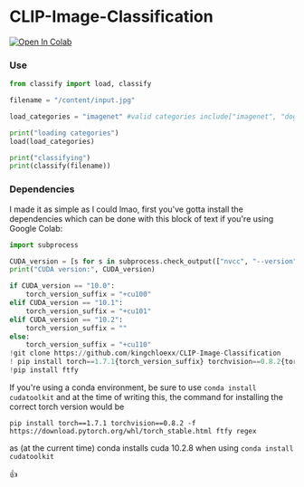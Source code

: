 # CLIP-Image-Classification

[![Open In Colab](https://colab.research.google.com/assets/colab-badge.svg)](https://colab.research.google.com/github/kingchloexx/CLIP-Image-Classification/blob/main/Multi_Domain_Pretrained_Classifier_with_CLIP.ipynb)

### Use

```python
from classify import load, classify

filename = "/content/input.jpg"

load_categories = "imagenet" #valid categories include["imagenet", "dog vs cat", "pokemon", "words in the communist manifesto"]

print("loading categories")
load(load_categories)

print("classifying")
print(classify(filename))
```



### Dependencies

I made it as simple as I could lmao, first you've gotta install the dependencies which can be done with this block of text if you're using Google Colab:

```python
import subprocess

CUDA_version = [s for s in subprocess.check_output(["nvcc", "--version"]).decode("UTF-8").split(", ") if s.startswith("release")][0].split(" ")[-1]
print("CUDA version:", CUDA_version)

if CUDA_version == "10.0":
    torch_version_suffix = "+cu100"
elif CUDA_version == "10.1":
    torch_version_suffix = "+cu101"
elif CUDA_version == "10.2":
    torch_version_suffix = ""
else:
    torch_version_suffix = "+cu110"
!git clone https://github.com/kingchloexx/CLIP-Image-Classification
! pip install torch==1.7.1{torch_version_suffix} torchvision==0.8.2{torch_version_suffix} -f https://download.pytorch.org/whl/torch_stable.html ftfy regex
!pip install ftfy

```

If you're using a conda environment, be sure to use `conda install cudatoolkit` and at the time of writing this, the command for installing the correct torch version would be

```
pip install torch==1.7.1 torchvision==0.8.2 -f https://download.pytorch.org/whl/torch_stable.html ftfy regex
```

as (at the current time) conda installs cuda 10.2.8 when using `conda install cudatoolkit`

👍
